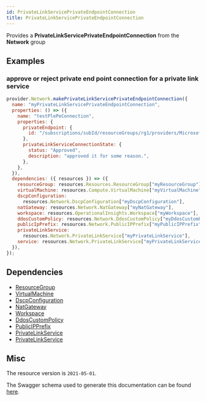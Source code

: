 ```yaml
---
id: PrivateLinkServicePrivateEndpointConnection
title: PrivateLinkServicePrivateEndpointConnection
---
```

Provides a **PrivateLinkServicePrivateEndpointConnection** from the **Network** group
## Examples
### approve or reject private end point connection for a private link service
```js
provider.Network.makePrivateLinkServicePrivateEndpointConnection({
  name: "myPrivateLinkServicePrivateEndpointConnection",
  properties: () => ({
    name: "testPlePeConnection",
    properties: {
      privateEndpoint: {
        id: "/subscriptions/subId/resourceGroups/rg1/providers/Microsoft.Network/privateEndpoints/testPe",
      },
      privateLinkServiceConnectionState: {
        status: "Approved",
        description: "approved it for some reason.",
      },
    },
  }),
  dependencies: ({ resources }) => ({
    resourceGroup: resources.Resources.ResourceGroup["myResourceGroup"],
    virtualMachine: resources.Compute.VirtualMachine["myVirtualMachine"],
    dscpConfiguration:
      resources.Network.DscpConfiguration["myDscpConfiguration"],
    natGateway: resources.Network.NatGateway["myNatGateway"],
    workspace: resources.OperationalInsights.Workspace["myWorkspace"],
    ddosCustomPolicy: resources.Network.DdosCustomPolicy["myDdosCustomPolicy"],
    publicIpPrefix: resources.Network.PublicIPPrefix["myPublicIPPrefix"],
    privateLinkService:
      resources.Network.PrivateLinkService["myPrivateLinkService"],
    service: resources.Network.PrivateLinkService["myPrivateLinkService"],
  }),
});

```
## Dependencies
- [ResourceGroup](../Resources/ResourceGroup.md)
- [VirtualMachine](../Compute/VirtualMachine.md)
- [DscpConfiguration](../Network/DscpConfiguration.md)
- [NatGateway](../Network/NatGateway.md)
- [Workspace](../OperationalInsights/Workspace.md)
- [DdosCustomPolicy](../Network/DdosCustomPolicy.md)
- [PublicIPPrefix](../Network/PublicIPPrefix.md)
- [PrivateLinkService](../Network/PrivateLinkService.md)
- [PrivateLinkService](../Network/PrivateLinkService.md)
## Misc
The resource version is `2021-05-01`.

The Swagger schema used to generate this documentation can be found [here](https://github.com/Azure/azure-rest-api-specs/tree/main/specification/network/resource-manager/Microsoft.Network/stable/2021-05-01/privateLinkService.json).
